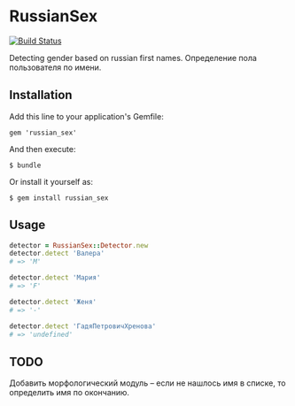 # RussianSex
[![Build Status](https://travis-ci.org/makaroni4/russian_sex.png)](https://travis-ci.org/makaroni4/russian_sex)

Detecting gender based on russian first names.
Определение пола пользователя по имени.

## Installation

Add this line to your application's Gemfile:

    gem 'russian_sex'

And then execute:

    $ bundle

Or install it yourself as:

    $ gem install russian_sex

## Usage

~~~ruby
detector = RussianSex::Detector.new
detector.detect 'Валера'
# => 'M'

detector.detect 'Мария'
# => 'F'

detector.detect 'Женя'
# => '-'

detector.detect 'ГадяПетровичХренова'
# => 'undefined'
~~~

## TODO

Добавить морфологический модуль – если не нашлось имя в списке, то определить имя по окончанию.
